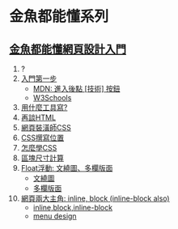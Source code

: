 # 金魚都能懂系列

## [金魚都能懂網頁設計入門](https://www.youtube.com/playlist?list=PLqivELodHt3iL9PgGHg0_EF86FwdiqCre)

1. ?
1. [入門第一步](https://www.youtube.com/watch?v=ZavL9y4Adrk)
    - [MDN: 進入後點 [技術] 按鈕](https://developer.mozilla.org/zh-TW/)
    - [W3Schools](https://www.w3schools.com/)
1. [用什麼工具寫?](https://www.youtube.com/watch?v=0XhNnLOJO_0)
1. [再談HTML](https://www.youtube.com/watch?v=88qmvi4snuo)
1. [網頁裝潢師CSS](https://www.youtube.com/watch?v=PN6pV_ZLHqc)
1. [CSS撰寫位置](https://www.youtube.com/watch?v=z3A_3LmgC6Q)
1. [怎麼學CSS](https://www.youtube.com/watch?v=h7wJ2YZarFc)
1. [區塊尺寸計算](https://www.youtube.com/watch?v=MV9_P6klL-Q)
1. [Float浮動: 文繞圖、多欄版面](https://www.youtube.com/watch?v=-AO1IdBTY5c)
    - [文繞圖](./web-design-head-first/09/float00.html)
    - [多欄版面](./web-design-head-first/09/float01.html)
1. [網頁兩大主角: inline, block (inline-block also)](https://www.youtube.com/watch?v=TtvQsVjt9t8)
    - [inline,block,inline-block](./web-design-head-first/10/inline-block.html)
    - [menu design](./web-design-head-first/10/menu.html)